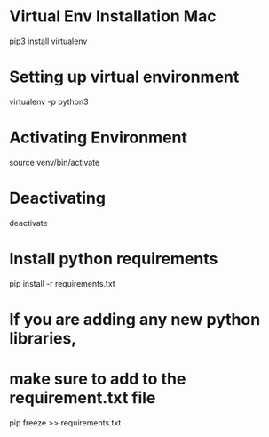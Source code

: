 # Virtual Env Installation Mac
pip3 install virtualenv
# Setting up virtual environment
virtualenv -p python3
# Activating Environment
source venv/bin/activate
# Deactivating
deactivate

# Install python requirements
pip install -r requirements.txt

# If you are adding any new python libraries,
# make sure to add to the requirement.txt file
pip freeze >> requirements.txt